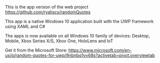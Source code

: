 This is the app version of the web project https://github.com/ryaliscs/randomQuotes

This app is a native Windows 10 application built with the UWP framework using XAML and C#

The apps is now available on all Windows 10 family of devices: Desktop, Mobile, Xbox Series X/S, Xbox One, HoloLens and IoT

Get it from the Microsoft Store: https://www.microsoft.com/en-us/p/random-quotes-for-uwp/9nbnbq1vv68s?activetab=pivot:overviewtab
